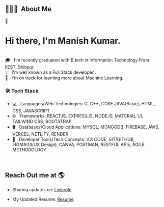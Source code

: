 


## 👨🏻‍💻 &nbsp;About Me


👨 &nbsp; <h1> Hi there, I'm Manish Kumar.</h1>  
🎓 &nbsp; I'm recently graduated with B.tech in Information Technology From IIEST, Shibpur.\
💡 &nbsp; I'm well known as a Full Stack developer .<br>
🌱 &nbsp; I'm on track for learning more about Machine Learning.

<h3>🛠 Tech Stack</h3>

- 💻 &nbsp; Languages/Web Technologies: C, C++, CORE JAVA(Basic), HTML, CSS, JAVASCRIPT.
- 🌐 &nbsp; Frameworks: REACTJS, EXPRESSJS, NODEJS, MATERIAL-UI, TAILWIND CSS, BOOTSTRAP
- 🛢 &nbsp; Databases/Cloud Applications: MYSQL, MONGODB, FIREBASE, AWS, VERCEL, NETLIFY, RENDER
- 🔧 &nbsp; Developer Tools/Tech Concepts: V.S CODE, GIT/GITHUB, FIGMA(UI/UX Design), CANVA, POSTMAN,
RESTFUL APIs, AGILE METHODOLOGY

<br>

## Reach Out me at 🌎 <a href="https://www.linkedin.com/in/manish-kr-mandal/"></a>
- Sharing updates on: <a href="https://www.linkedin.com/in/manish-kr-mandal/">LinkedIn</a>

- My Updated Resume: <a href="https://drive.google.com/file/d/1YkD-LOE8xwg-DlYDuKk-rDB-V6d63_LH/view?usp=sharing">Resume</a>
</br>
</br>

<br>
